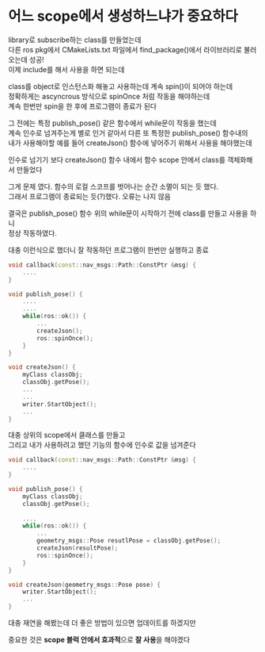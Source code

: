 # 어느 scope에서 생성하느냐가 중요하다

library로 subscribe하는 class를 만들었는데  
다른 ros pkg에서 CMakeLists.txt 파일에서 find_package()에서 라이브러리로 불러오는데 성공!  
이제 include를 해서 사용을 하면 되는데   

class를 object로 인스턴스화 해놓고 사용하는데 계속 spin()이 되어야 하는데  
정확하게는 ascyncrous 방식으로 spinOnce 처럼 작동을 해야하는데  
계속 한번만 spin을 한 후에 프로그램이 종료가 된다   

그 전에는 특정 publish_pose() 같은 함수에서 while문이 작동을 했는데   
계속 인수로 넘겨주는게 별로 인거 같아서 다른 또 특정한 publish_pose() 함수내의   
내가 사용해야할 예를 들어 createJson() 함수에 넣어주기 위해서 사용을 해야했는데  

인수로 넘기기 보다 createJson() 함수 내에서  함수 scope 안에서 class를 객체화해서 만들었다  

그게 문제 였다. 함수의 로컬 스코프를 벗어나는 순간 소멸이 되는 듯 했다.   
그래서 프로그램이 종료되는 듯(?)했다. 오류는 나지 않음  

결국은 publish_pose() 함수 위의 while문이 시작하기 전에 class를 만들고 사용을 하니  
정상 작동하였다.  

대충 이런식으로 했더니 잘 작동하던 프로그램이 한번만 실행하고 종료
```cpp
void callback(const::nav_msgs::Path::ConstPtr &msg) {
	....
}

void publish_pose() {
	....
	....
	while(ros::ok()) {
		...
		createJson();
		ros::spinOnce();
	}
}

void createJson() {
	myClass classObj;
	classObj.getPose();
	...
	...
	writer.StartObject();
	...
}
```


대충 상위의 scope에서 클래스를 만들고  
그리고 내가 사용하려고 했던 기능의 함수에 인수로 값을 넘겨준다  

```cpp
void callback(const::nav_msgs::Path::ConstPtr &msg) {
	....
}

void publish_pose() {
	myClass classObj;
	classObj.getPose();
	
	....
	while(ros::ok()) {
		...
		geometry_msgs::Pose resutlPose = classObj.getPose();
		createJson(resultPose);
		ros::spinOnce();
	}
}

void createJson(geometry_msgs::Pose pose) {
	writer.StartObject();
	...
}
```

대충 재연을 해봤는데 더 좋은 방법이 있으면 업데이트를 하겠지만  

중요한 것은 **scope 블럭 안에서 효과적**으로 **잘 사용**을 해야겠다  

